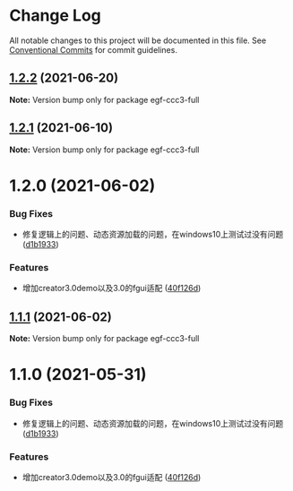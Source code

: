 # Change Log

All notable changes to this project will be documented in this file.
See [Conventional Commits](https://conventionalcommits.org) for commit guidelines.

## [1.2.2](https://e.coding.net/AILHC/easy-game-framework/EasyGameFrameworkOpen/compare/egf-ccc3-full@1.2.1...egf-ccc3-full@1.2.2) (2021-06-20)

**Note:** Version bump only for package egf-ccc3-full





## [1.2.1](https://e.coding.net/AILHC/easy-game-framework/EasyGameFrameworkOpen/compare/egf-ccc3-full@1.1.1...egf-ccc3-full@1.2.1) (2021-06-10)

**Note:** Version bump only for package egf-ccc3-full





# 1.2.0 (2021-06-02)


### Bug Fixes

* 修复逻辑上的问题、动态资源加载的问题，在windows10上测试过没有问题 ([d1b1933](https://e.coding.net/AILHC/easy-game-framework/EasyGameFrameworkOpen/commits/d1b1933cd6828c5c8a50571565cf7061eebbea2f))


### Features

* 增加creator3.0demo以及3.0的fgui适配 ([40f126d](https://e.coding.net/AILHC/easy-game-framework/EasyGameFrameworkOpen/commits/40f126d5edf7624f3be70fcd119030d62de06112))





## [1.1.1](https://e.coding.net/AILHC/easy-game-framework/EasyGameFrameworkOpen/compare/egf-ccc3-full@1.1.0...egf-ccc3-full@1.1.1) (2021-06-02)

**Note:** Version bump only for package egf-ccc3-full





# 1.1.0 (2021-05-31)


### Bug Fixes

* 修复逻辑上的问题、动态资源加载的问题，在windows10上测试过没有问题 ([d1b1933](https://e.coding.net/AILHC/easy-game-framework/EasyGameFrameworkOpen/commits/d1b1933cd6828c5c8a50571565cf7061eebbea2f))


### Features

* 增加creator3.0demo以及3.0的fgui适配 ([40f126d](https://e.coding.net/AILHC/easy-game-framework/EasyGameFrameworkOpen/commits/40f126d5edf7624f3be70fcd119030d62de06112))

